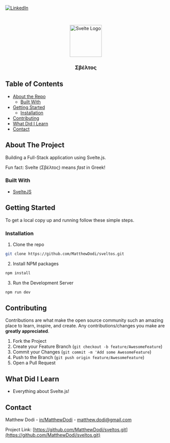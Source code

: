 [![LinkedIn][linkedin-shield]][linkedin-url]

<!-- PROJECT LOGO -->
<br />
<p align="center">
    <img src="https://avatars2.githubusercontent.com/u/23617963?s=200&v=4" alt="Svelte Logo" width="100">

  <h3 align="center">Σβέλτος</h3>
</p>

<!-- TABLE OF CONTENTS -->

## Table of Contents

- [About the Repo](#about-the-project)
  - [Built With](#built-with)
- [Getting Started](#getting-started)
  - [Installation](#installation)
- [Contributing](#contributing)
- [What Did I Learn](#what-did-i-learn)
- [Contact](#contact)

<!-- ABOUT THE PROJECT -->

## About The Project

Building a Full-Stack application using Svelte.js.

Fun fact: Svelte (Σβέλτος) means _fast_ in Greek!

### Built With

- [SvelteJS](https://svelte.dev/docs)

<!-- GETTING STARTED -->

## Getting Started

To get a local copy up and running follow these simple steps.

### Installation

1. Clone the repo

```sh
git clone https://github.com/MatthewDodi/sveltos.git
```

2. Install NPM packages

```sh
npm install
```

3. Run the Development Server

```sh
npm run dev
```

<!-- CONTRIBUTING -->

## Contributing

Contributions are what make the open source community such an amazing place to learn, inspire, and create. Any contributions/changes you make are **greatly appreciated**.

1. Fork the Project
2. Create your Feature Branch (`git checkout -b feature/AwesomeFeature`)
3. Commit your Changes (`git commit -m 'Add some AwesomeFeature`)
4. Push to the Branch (`git push origin feature/AwesomeFeature`)
5. Open a Pull Request

## What Did I Learn

- Everything about Svelte.js!

<!-- CONTACT -->

## Contact

Matthew Dodi - [in/MatthewDodi](https://linkedin.com/in/MatthewDodi) - matthew.dodi@gmail.com

Project Link: [https://github.com/MatthewDodi/sveltos.git](https://github.com/MatthewDodi/sveltos.git)

<!-- MARKDOWN LINKS & IMAGES -->

[linkedin-shield]: https://img.shields.io/badge/-LinkedIn-black.svg?style=flat-square&logo=linkedin&colorB=555
[linkedin-url]: https://linkedin.com/in/MatthewDodi

